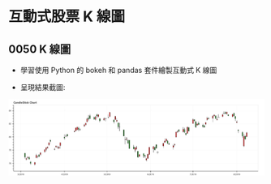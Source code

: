 # 互動式股票 K 線圖

## 0050 K 線圖

* 學習使用 Python 的 bokeh 和 pandas 套件繪製互動式 K 線圖

* 呈現結果截圖:

![0050](bokeh_plot.png)
